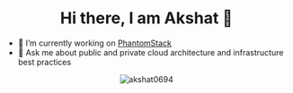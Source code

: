 <h1 align="center">Hi there, I am Akshat 👋</h1>

-  🔭   I’m currently working on <a href="https://www.phantomstack.com">PhantomStack</a>
-  💬   Ask me about public and private cloud architecture and infrastructure best practices

<p align="center"> <img src="https://github-readme-stats.vercel.app/api?username=akshat0694&show_icons=true" alt="akshat0694" /> </p>
